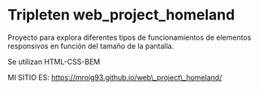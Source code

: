 # Tripleten web\_project\_homeland



Proyecto para explora diferentes tipos de funcionamientos de elementos responsivos en función del tamaño de la pantalla.



Se utilizan HTML-CSS-BEM



MI SITIO ES: https://mroig93.github.io/web\_project\_homeland/

